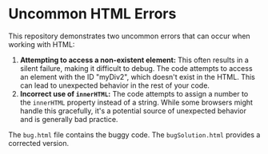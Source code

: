 # Uncommon HTML Errors

This repository demonstrates two uncommon errors that can occur when working with HTML:

1. **Attempting to access a non-existent element:**  This often results in a silent failure, making it difficult to debug.  The code attempts to access an element with the ID "myDiv2", which doesn't exist in the HTML. This can lead to unexpected behavior in the rest of your code.
2. **Incorrect use of `innerHTML`:** The code attempts to assign a number to the `innerHTML` property instead of a string. While some browsers might handle this gracefully, it's a potential source of unexpected behavior and is generally bad practice.

The `bug.html` file contains the buggy code. The `bugSolution.html` provides a corrected version.
